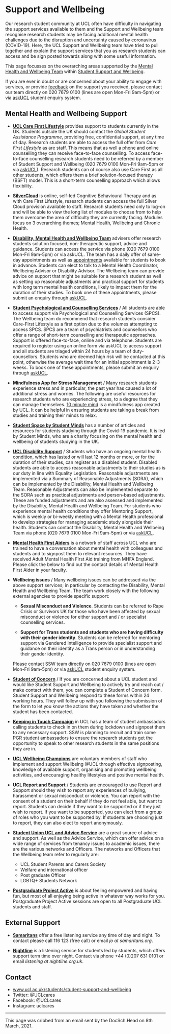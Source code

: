 # Support and Wellbeing
Our research student community at UCL often have difficulty in navigating the support services available to them and the Support and Wellbeing team recognise research students may be facing additional mental health challenges due to the disruption and uncertainty caused by coronavirus (COVID-19).
Here, the UCL Support and Wellbeing team have tried to pull together and explain the support services that you as research students can access and be sign posted towards along with some useful information.

This page focusses on the overarching areas supported by the [Mental Health and Wellbeing Team](https://www.ucl.ac.uk/students/support-and-wellbeing/wellbeing) within [Student Support and Wellbeing](https://www.ucl.ac.uk/students/student-support-and-wellbeing).

If you are ever in doubt or are concerned about your ability to engage with services, or provide [feedback](https://eur01.safelinks.protection.outlook.com/?url=https%3A%2F%2Flogin.microsoftonline.com%2Fcommon%2Foauth2%2Fauthorize%3Fresponse_mode%3Dform_post%26response_type%3Did_token%2Bcode%26scope%3Dopenid%26msafed%3D0%26nonce%3D5f778417-6664-4a3e-992e-b5f9b364f88a.637507889433378015%26state%3Dhttps%253A%252F%252Fforms.office.com%252FPages%252FResponsePage.aspx%253Fid%253D_oivH5ipW0yTySEKEdmlwn8M_o8TMCxGunSFtqpKQs1UQzg5UUU3RlNGWVhIVjBHRko0R1g1TUxOUy4u%26client_id%3Dc9a559d2-7aab-4f13-a6ed-e7e9c52aec87%26redirect_uri%3Dhttps%253a%252f%252fforms.office.com%252fauth%252fsignin&data=04%7C01%7C%7C4ea5260684be49db168a08d8e24e90d1%7C1faf88fea9984c5b93c9210a11d9a5c2%7C0%7C0%7C637508174428687435%7CUnknown%7CTWFpbGZsb3d8eyJWIjoiMC4wLjAwMDAiLCJQIjoiV2luMzIiLCJBTiI6Ik1haWwiLCJXVCI6Mn0%3D%7C1000&sdata=Nbh%2FFnU%2F%2Bh%2BtROh%2FmOTF5XeHMRfhayNuELKYhqcmTqQ%3D&reserved=0) on the support you received, please contact our team directly on 020 7679 0100 (lines are open Mon-Fri 9am-5pm) or via [askUCL](https://www.ucl.ac.uk/students/askucl) student enquiry system.

## Mental Health and Wellbeing Support
* [**UCL Care First Lifestyle**](https://www.ucl.ac.uk/students/support-and-wellbeing/evening-and-weekend-support) provides support to students currently in the UK. Students outside the UK should contact the *Global Student Assistance Programme*, providing free, confidential support, at any time of day. Research students are able to access the full offer from *Care First Lifestyle* as are staff. This means that as well a phone and online counselling they can receive face-to-face counselling.  To access face-to-face counselling research students need to be referred by a member of Student Support and Wellbeing (020 7679 0100 Mon-Fri 9am-5pm or via [askUCL](https://www.ucl.ac.uk/students/askucl)). Research students can of course also use Care First as all other students, which offers them a brief solution-focused therapy (BSFT) model. This is a short-term counselling approach which allows flexibility.

* [**SilverCloud**](https://www.ucl.ac.uk/human-resources/health-wellbeing/being-well-ucl/healthy-mind/online-psychoeducational-and-cognitive-behavioural) is online, self-led Cognitive Behavioural Therapy and as with Care First Lifestyle, research students can access the full Silver Cloud provision available to staff. Research students need only to log-on and will be able to view the long list of modules to choose from to help them overcome the area of difficulty they are currently facing. Modules focus on 3 overarching themes; Mental Health, Wellbeing and Chronic Health.

* [**Disability, Mental Health and Wellbeing Team**](https://www.ucl.ac.uk/students/support-and-wellbeing/wellbeing) advisers offer research students solution focused, non-therapeutic support, advice and guidance. Students can access the service via phone (020 7679 0100 Mon-Fri 9am-5pm) or via askUCL. The team has a daily offer of same-day appointments as well as [appointments](https://www.ucl.ac.uk/students/support-and-wellbeing/seeing-adviser) available for students to book in advance. Students can elect to talk to a Mental Health Coordinator, Wellbeing Advisor or Disability Advisor. The Wellbeing team can provide advice on support that might be suitable for a research student as well as setting up reasonable adjustments and practical support for students with long term mental health conditions, likely to impact them for the duration of their studies. To book one of these appointments, please submit an enquiry through [askUCL](https://www.ucl.ac.uk/students/askucl).

* [**Student Psychological and Counselling Services**](https://www.ucl.ac.uk/students/support-and-wellbeing/student-psychological-and-counselling-services) / All students are able to access support via  Psychological and Counselling Services (SPCS). The Wellbeing team do recommend that research students consider Care-First Lifestyle as a first option due to the volumes attempting to access SPCS.
SPCS are a team of psychiatrists and counsellors who offer a range of short-term counselling and therapeutic approaches.
Support is offered face-to-face, online and via telephone. Students are required to register using an online form via askUCL to access support and all students are triaged within 24 hours by a team of duty-counsellors. Students who are deemed high risk will be contacted at this point, otherwise the average wait time for an initial appointment is 2-3 weeks. To book one of these appointments, please submit an enquiry through [askUCL](https://www.ucl.ac.uk/students/askucl).

* **Mindfulness App for Stress Management** / Many research students experience stress and in particular, the past year has caused a lot of additional stress and worries. The following are useful resources for research students who are experiencing stress, to a degree that they can manage themselves.
[10 minute mind](https://www.ucl.ac.uk/students/support-and-wellbeing/resources/mental-health-and-wellbeing-resources/mindfulness)  is a mindfulness app created by UCL. It can be helpful in ensuring students are taking a break from studies and training their minds to relax.

* [**Student Space by Student Minds**](https://eur01.safelinks.protection.outlook.com/?url=https%3A%2F%2Fstudentspace.org.uk%2F&data=04%7C01%7C%7C4ea5260684be49db168a08d8e24e90d1%7C1faf88fea9984c5b93c9210a11d9a5c2%7C0%7C0%7C637508174428707423%7CUnknown%7CTWFpbGZsb3d8eyJWIjoiMC4wLjAwMDAiLCJQIjoiV2luMzIiLCJBTiI6Ik1haWwiLCJXVCI6Mn0%3D%7C1000&sdata=3H6lQwcyND3LzUT%2BiAYlIrDq4u%2F3qY8EotW9DTid6eE%3D&reserved=0) has a number of articles and resources for students studying through the Covid-19 pandemic. It is led by Student Minds, who are a charity focusing on the mental health and wellbeing of students studying in the UK.

* [**UCL Disability Support**](https://www.ucl.ac.uk/students/support-and-wellbeing/support-disabled-students) / Students who have an ongoing mental health condition, which has lasted or will last 12 months or more, or for the duration of their studies, can register as a disabled student. Disabled students are able to access reasonable adjustments to their studies as is our duty in line with Equality Legislation. Reasonable adjustments are implemented via a Summary of Reasonable Adjustments (SORA), which can be implemented by the Disability, Mental Health and Wellbeing Team.
Reasonable Adjustments can also be implemented separate to the SORA such as practical adjustments and person-based adjustments. These are funded adjustments and are also assessed and implemented by the Disability, Mental Health and Wellbeing Team.
For students who experience mental health conditions they offer Mentoring Support, which is weekly or bi-weekly meeting with a Mental Health professional to develop strategies for managing academic study alongside their health.
Students can contact the Disability, Mental Health and Wellbeing Team via phone (020 7679 0100 Mon-Fri 9am-5pm) or via [askUCL](https://www.ucl.ac.uk/students/askucl).

* [**Mental Health First Aiders**](https://www.ucl.ac.uk/human-resources/health-wellbeing/being-well-ucl/get-involved/support-wellbeing-your-area/mental-health-first-aiders) is a network of staff across UCL who are trained to have a conversation about mental health with colleagues and students and to signpost them to relevant resources. They have received Adult Mental Health First Aid training from MHFA England. Please click the below to find out the contact details of Mental Health First Aider in your faculty.

* **Wellbeing issues** / Many wellbeing issues can be addressed via the above support services; in particular by contacting the Disability, Mental Health and Wellbeing Team. The team work closely with the following external agencies to provide specific support:

    - **Sexual Misconduct and Violence**. Students can be referred to Rape Crisis or Survivors UK for those who have been affected by sexual misconduct or violence for either support and / or specialist counselling services.

    - **Support for Trans students and students who are having difficulty with their gender identity**. Students can be referred for mentoring support via Gendered Intelligence to provide specialist support and guidance on their identity as a Trans person or in understanding their gender identity.

    Please contact SSW team directly on 020 7679 0100 (lines are open Mon-Fri 9am-5pm) or via [askUCL](https://www.ucl.ac.uk/students/askucl) student enquiry system.

* [**Student of Concern**](https://www.ucl.ac.uk/students/support-and-wellbeing/if-you-are-concerned-about-student) /  If you are concerned about a UCL student and would like Student Support and Wellbeing to actively try and reach out / make contact with them, you can complete a Student of Concern form. Student Support and Wellbeing respond to these forms within 24 working hours. They will follow up with you following the submission of the form to let you know the actions they have taken and whether the student has been contacted.

* [**Keeping in Touch Campaign**](https://www.ucl.ac.uk/students/weareucl/keeping-touch-campaign) in UCL has a team of student ambassadors calling students to check in on them during lockdown and signpost them to any necessary support. SSW is planning to recruit and train some PGR student ambassadors to ensure the research students get the opportunity to speak to other research students in the same positions they are in.

* [**UCL Wellbeing Champions**](https://www.ucl.ac.uk/human-resources/health-wellbeing/being-well-ucl/get-involved/support-wellbeing-your-area/become-wellbeing-champion-0) are voluntary members of staff who implement and support Wellbeing @UCL through effective signposting, knowledge of available support, organising and promoting wellbeing activities, and encouraging healthy lifestyles and positive mental health.

* [**UCL Report and Support**](https://report-support.ucl.ac.uk/) / Students are encouraged to use Report and Support should they wish to report any experiences of bullying, harassment or sexual misconduct or violence. You can report with the consent of a student on their behalf if they do not feel able, but want to report.
Students can decide if they want to be supported or if they just wish to report. If you want to be supported, you can elect from a group of roles who you want to be supported by.  If students are choosing just to report, they can also elect to report anonymously.

* [**Student Union UCL and Advice Service**](https://eur01.safelinks.protection.outlook.com/?url=https%3A%2F%2Fstudentsunionucl.org%2Fhelp-and-advice%2Fadvice-service&data=04%7C01%7C%7C4ea5260684be49db168a08d8e24e90d1%7C1faf88fea9984c5b93c9210a11d9a5c2%7C0%7C0%7C637508174428717418%7CUnknown%7CTWFpbGZsb3d8eyJWIjoiMC4wLjAwMDAiLCJQIjoiV2luMzIiLCJBTiI6Ik1haWwiLCJXVCI6Mn0%3D%7C1000&sdata=Zl7wV%2FR9IGqY5DJntzY4ZeP%2BIu2c09RyXwBl6IFTyTY%3D&reserved=0) are a great source of advice and support. As well as the Advice Service, which can offer advice on a wide range of services from tenancy issues to academic issues, there are the various networks and Officers. The networks and Officers that the Wellbeing team refer to regularly are:
    - UCL Student Parents and Carers Society
    - Welfare and international officer
    - Post graduate Officer
    - LGBTQ+ Students Network

* [**Postgraduate Project Active**](https://eur01.safelinks.protection.outlook.com/?url=https%3A%2F%2Fstudentsunionucl.org%2Fproject-active%2Fpostgraduate-project-active&data=04%7C01%7C%7C4ea5260684be49db168a08d8e24e90d1%7C1faf88fea9984c5b93c9210a11d9a5c2%7C0%7C0%7C637508174428727418%7CUnknown%7CTWFpbGZsb3d8eyJWIjoiMC4wLjAwMDAiLCJQIjoiV2luMzIiLCJBTiI6Ik1haWwiLCJXVCI6Mn0%3D%7C1000&sdata=g7kQ2JyzJ5RvYFnQaAsmvKoGmJ%2BXzXCGCYjdrTDPqCE%3D&reserved=0) is about feeling empowered and having fun, but most of all enjoying being active in whatever way works for you. Postgraduate Project Active sessions are open to all Postgraduate UCL students and staff.
 

## External Support
* [**Samaritans**](https://eur01.safelinks.protection.outlook.com/?url=https%3A%2F%2Fwww.samaritans.org%2F&data=04%7C01%7C%7C4ea5260684be49db168a08d8e24e90d1%7C1faf88fea9984c5b93c9210a11d9a5c2%7C0%7C0%7C637508174428737419%7CUnknown%7CTWFpbGZsb3d8eyJWIjoiMC4wLjAwMDAiLCJQIjoiV2luMzIiLCJBTiI6Ik1haWwiLCJXVCI6Mn0%3D%7C1000&sdata=p2K9idAUu0PIIl1jr35Qw92Nnfb5%2BS4vwpDayiBDru8%3D&reserved=0) offer a free listening service any time of day and night. To contact please call 116 123 (free call)  or email *jo at samaritans.org*.

* [**Nightline**](https://eur01.safelinks.protection.outlook.com/?url=https%3A%2F%2Fnightline.org.uk%2F&data=04%7C01%7C%7C4ea5260684be49db168a08d8e24e90d1%7C1faf88fea9984c5b93c9210a11d9a5c2%7C0%7C0%7C637508174428757397%7CUnknown%7CTWFpbGZsb3d8eyJWIjoiMC4wLjAwMDAiLCJQIjoiV2luMzIiLCJBTiI6Ik1haWwiLCJXVCI6Mn0%3D%7C1000&sdata=o%2FPLFVVQcpRTShbV3bzisme7IY08SlNZbhHiRGtRpuk%3D&reserved=0) is a listening service for students led by students, which offers support term time over night. Contact via phone +44 (0)207 631 0101 or email *listening at nightline.org.uk*.


## Contact
* www.ucl.ac.uk/students/student-support-and-wellbeing
* Twitter: @UCLcares
* Facebook: @UCLcares
* Instagram: uclcares

 
---
This page was cribbed from an email sent by the DocSch.Head on 8th March, 2021.
 
